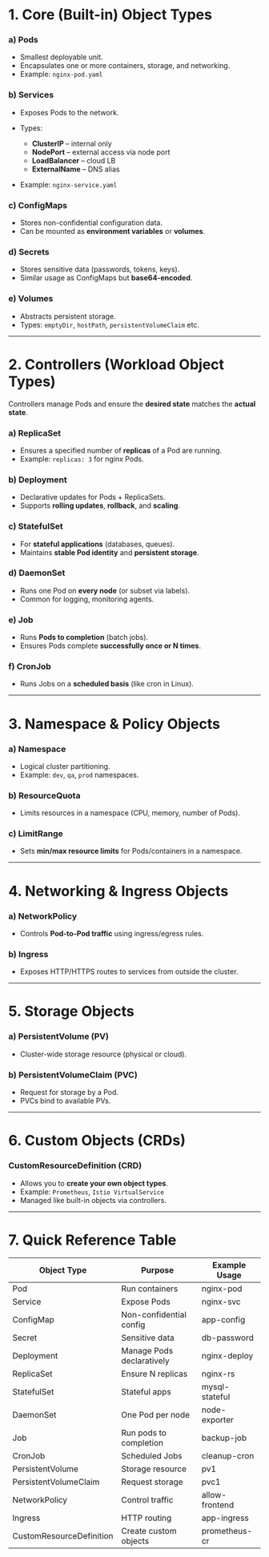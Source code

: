 # **1. Core (Built-in) Object Types**

### **a) Pods**

* Smallest deployable unit.
* Encapsulates one or more containers, storage, and networking.
* Example: `nginx-pod.yaml`

### **b) Services**

* Exposes Pods to the network.
* Types:

  * **ClusterIP** – internal only
  * **NodePort** – external access via node port
  * **LoadBalancer** – cloud LB
  * **ExternalName** – DNS alias
* Example: `nginx-service.yaml`

### **c) ConfigMaps**

* Stores non-confidential configuration data.
* Can be mounted as **environment variables** or **volumes**.

### **d) Secrets**

* Stores sensitive data (passwords, tokens, keys).
* Similar usage as ConfigMaps but **base64-encoded**.

### **e) Volumes**

* Abstracts persistent storage.
* Types: `emptyDir`, `hostPath`, `persistentVolumeClaim` etc.

---

# **2. Controllers (Workload Object Types)**

Controllers manage Pods and ensure the **desired state** matches the **actual state**.

### **a) ReplicaSet**

* Ensures a specified number of **replicas** of a Pod are running.
* Example: `replicas: 3` for nginx Pods.

### **b) Deployment**

* Declarative updates for Pods + ReplicaSets.
* Supports **rolling updates**, **rollback**, and **scaling**.

### **c) StatefulSet**

* For **stateful applications** (databases, queues).
* Maintains **stable Pod identity** and **persistent storage**.

### **d) DaemonSet**

* Runs one Pod on **every node** (or subset via labels).
* Common for logging, monitoring agents.

### **e) Job**

* Runs **Pods to completion** (batch jobs).
* Ensures Pods complete **successfully once or N times**.

### **f) CronJob**

* Runs Jobs on a **scheduled basis** (like cron in Linux).

---

# **3. Namespace & Policy Objects**

### **a) Namespace**

* Logical cluster partitioning.
* Example: `dev`, `qa`, `prod` namespaces.

### **b) ResourceQuota**

* Limits resources in a namespace (CPU, memory, number of Pods).

### **c) LimitRange**

* Sets **min/max resource limits** for Pods/containers in a namespace.

---

# **4. Networking & Ingress Objects**

### **a) NetworkPolicy**

* Controls **Pod-to-Pod traffic** using ingress/egress rules.

### **b) Ingress**

* Exposes HTTP/HTTPS routes to services from outside the cluster.

---

# **5. Storage Objects**

### **a) PersistentVolume (PV)**

* Cluster-wide storage resource (physical or cloud).

### **b) PersistentVolumeClaim (PVC)**

* Request for storage by a Pod.
* PVCs bind to available PVs.

---

# **6. Custom Objects (CRDs)**

### **CustomResourceDefinition (CRD)**

* Allows you to **create your own object types**.
* Example: `Prometheus`, `Istio VirtualService`
* Managed like built-in objects via controllers.

---

# **7. Quick Reference Table**

| Object Type              | Purpose                   | Example Usage  |
| ------------------------ | ------------------------- | -------------- |
| Pod                      | Run containers            | nginx-pod      |
| Service                  | Expose Pods               | nginx-svc      |
| ConfigMap                | Non-confidential config   | app-config     |
| Secret                   | Sensitive data            | db-password    |
| Deployment               | Manage Pods declaratively | nginx-deploy   |
| ReplicaSet               | Ensure N replicas         | nginx-rs       |
| StatefulSet              | Stateful apps             | mysql-stateful |
| DaemonSet                | One Pod per node          | node-exporter  |
| Job                      | Run pods to completion    | backup-job     |
| CronJob                  | Scheduled Jobs            | cleanup-cron   |
| PersistentVolume         | Storage resource          | pv1            |
| PersistentVolumeClaim    | Request storage           | pvc1           |
| NetworkPolicy            | Control traffic           | allow-frontend |
| Ingress                  | HTTP routing              | app-ingress    |
| CustomResourceDefinition | Create custom objects     | prometheus-cr  |
